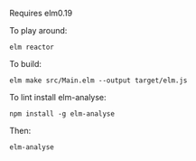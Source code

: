
Requires elm0.19


To play around:

    elm reactor


To build:

    elm make src/Main.elm --output target/elm.js


To lint install elm-analyse:

    npm install -g elm-analyse

Then:

    elm-analyse